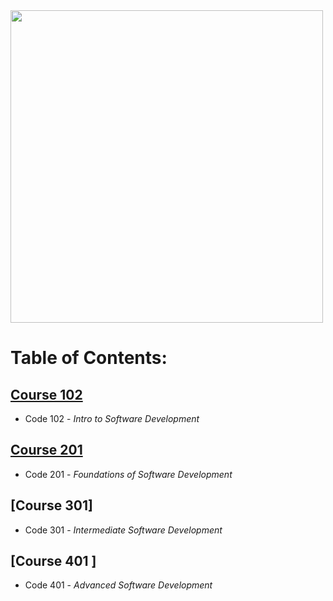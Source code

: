 
<img src="https://i.pinimg.com/originals/2b/83/d2/2b83d2ec26b3b60a7db940dc41a001f4.jpg" width=500 />

<br> 

# Table of Contents:

 ## [Course 102](https://github.com/jessicaporter98/Reading-notes/tree/main/102)
+ Code 102 - *Intro to Software Development*
 
 ## [Course 201](https://github.com/jessicaporter98/Reading-notes/tree/main/201) 
+ Code 201 - *Foundations of Software Development*

## [Course 301]
+ Code 301 - *Intermediate Software Development*

## [Course 401 ]
+ Code 401 - *Advanced Software Development*




 
